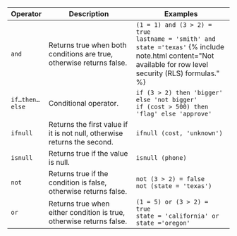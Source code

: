 <table>
<colgroup>
   <col style="width:5%" />
   <col style="width:45%" />
   <col style="width:50%" />
</colgroup>
  <thead>
    <tr>
      <th>Operator</th>
      <th>Description</th>
      <th>Examples</th>
    </tr>
  </thead>
  <tbody>
    <tr>
      <td><code>and</code></td>
      <td>Returns true when both conditions are true, otherwise returns false.</td>
      <td><code class="highlighter-rouge">(1 = 1) and (3 &gt; 2) = true</code><br><code class="highlighter-rouge">lastname = 'smith' and state ='texas'</code>
      {% include note.html content="Not available for row level security (RLS) formulas." %}
      </td>
    </tr>
    <tr>
      <td><code>if…then…else</code></td>
      <td>Conditional operator.</td>
      <td><code class="highlighter-rouge">if (3 &gt; 2) then 'bigger' else 'not bigger'</code><br><code class="highlighter-rouge">if (cost &gt; 500) then 'flag' else 'approve'</code></td>
    </tr>
    <tr>
      <td><code>ifnull</code></td>
      <td>Returns the first value if it is not null, otherwise returns the second.</td>
      <td><code class="highlighter-rouge">ifnull (cost, 'unknown')</code></td>
    </tr>
    <tr>
      <td><code>isnull</code></td>
      <td>Returns true if the value is null.</td>
      <td><code class="highlighter-rouge">isnull (phone)</code></td>
    </tr>
    <tr>
      <td><code>not</code></td>
      <td>Returns true if the condition is false, otherwise returns false.</td>
      <td><code class="highlighter-rouge">not (3 &gt; 2) = false</code><br><code class="highlighter-rouge">not (state = 'texas')</code></td>
    </tr>
    <tr>
      <td><code>or</code></td>
      <td>Returns true when either condition is true, otherwise returns false.</td>
      <td><code class="highlighter-rouge">(1 = 5) or (3 &gt; 2) = true</code><br><code class="highlighter-rouge">state = 'california' or state ='oregon'</code></td>
    </tr>
  </tbody>
</table>
